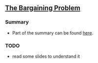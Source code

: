 ## [The Bargaining Problem](http://www.eecs.harvard.edu/cs286r/courses/spring02/papers/nash50a.pdf)


### Summary
- Part of the summary can be found [here](http://hwang14.blogspot.com/search/label/Game-Theory).

### TODO
- read some slides to understand it 
